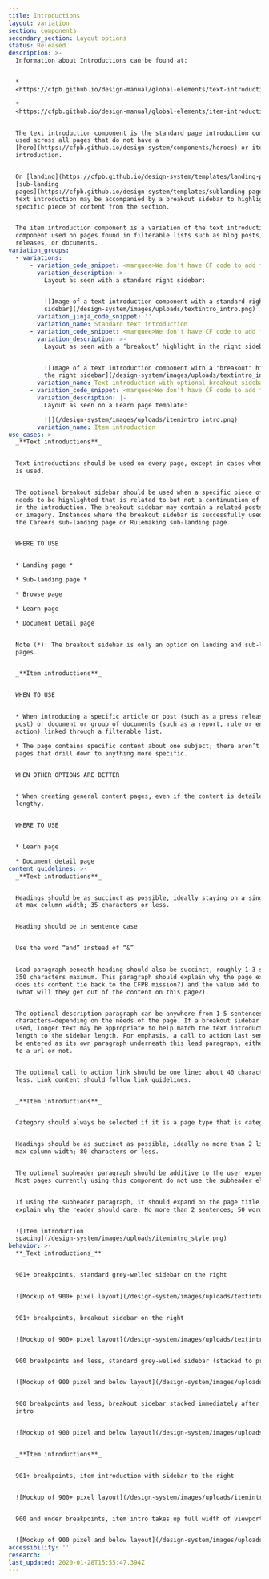 ```yaml
---
title: Introductions
layout: variation
section: components
secondary_section: Layout options
status: Released
description: >-
  Information about Introductions can be found at:


  *
  <https://cfpb.github.io/design-manual/global-elements/text-introductions.html>

  *
  <https://cfpb.github.io/design-manual/global-elements/item-introduction.html>


  The text introduction component is the standard page introduction component
  used across all pages that do not have a
  [hero](https://cfpb.github.io/design-system/components/heroes) or item
  introduction.


  On [landing](https://cfpb.github.io/design-system/templates/landing-pages) or
  [sub-landing
  pages](https://cfpb.github.io/design-system/templates/sublanding-pages), the
  text introduction may be accompanied by a breakout sidebar to highlight a
  specific piece of content from the section.


  The item introduction component is a variation of the text introduction
  component used on pages found in filterable lists such as blog posts, press
  releases, or documents.
variation_groups:
  - variations:
      - variation_code_snippet: <marquee>We don't have CF code to add for this.</marquee>
        variation_description: >-
          Layout as seen with a standard right sidebar:


          ![Image of a text introduction component with a standard right
          sidebar](/design-system/images/uploads/textintro_intro.png)
        variation_jinja_code_snippet: ''
        variation_name: Standard text introduction
      - variation_code_snippet: <marquee>We don't have CF code to add for this.</marquee>
        variation_description: >-
          Layout as seen with a ‘breakout’ highlight in the right sidebar area:


          ![Image of a text introduction component with a "breakout" highlight in
          the right sidebar](/design-system/images/uploads/textintro_intro2.png)
        variation_name: Text introduction with optional breakout sidebar
      - variation_code_snippet: <marquee>We don't have CF code to add for this.</marquee>
        variation_description: |-
          Layout as seen on a Learn page template:

          ![](/design-system/images/uploads/itemintro_intro.png)
        variation_name: Item introduction
use_cases: >-
  _**Text introductions**_


  Text introductions should be used on every page, except in cases when a hero
  is used.


  The optional breakout sidebar should be used when a specific piece of content
  needs to be highlighted that is related to but not a continuation of content
  in the introduction. The breakout sidebar may contain a related posts element
  or imagery. Instances where the breakout sidebar is successfully used include
  the Careers sub-landing page or Rulemaking sub-landing page.


  WHERE TO USE


  * Landing page *

  * Sub-landing page *

  * Browse page

  * Learn page

  * Document Detail page


  Note (*): The breakout sidebar is only an option on landing and sub-landing
  pages.


  _**Item introductions**_


  WHEN TO USE


  * When introducing a specific article or post (such as a press release or blog
  post) or document or group of documents (such as a report, rule or enforcement
  action) linked through a filterable list.

  * The page contains specific content about one subject; there aren’t any child
  pages that drill down to anything more specific.


  WHEN OTHER OPTIONS ARE BETTER


  * When creating general content pages, even if the content is detailed or
  lengthy.


  WHERE TO USE


  * Learn page

  * Document detail page
content_guidelines: >-
  _**Text introductions**_


  Headings should be as succinct as possible, ideally staying on a single line
  at max column width; 35 characters or less.


  Heading should be in sentence case


  Use the word “and” instead of “&”


  Lead paragraph beneath heading should also be succinct, roughly 1-3 sentences;
  350 characters maximum. This paragraph should explain why the page exists (how
  does its content tie back to the CFPB mission?) and the value add to the user
  (what will they get out of the content on this page?).


  The optional description paragraph can be anywhere from 1-5 sentences–100-800
  characters–depending on the needs of the page. If a breakout sidebar is being
  used, longer text may be appropriate to help match the text introduction
  length to the sidebar length. For emphasis, a call to action last sentence can
  be entered as its own paragraph underneath this lead paragraph, either linked
  to a url or not.


  The optional call to action link should be one line; about 40 characters or
  less. Link content should follow link guidelines.


  _**Item introductions**_


  Category should always be selected if it is a page type that is categorized.


  Headings should be as succinct as possible, ideally no more than 2 lines at
  max column width; 80 characters or less.


  The optional subheader paragraph should be additive to the user experience.
  Most pages currently using this component do not use the subheader element.


  If using the subheader paragraph, it should expand on the page title and help
  explain why the reader should care. No more than 2 sentences; 50 words.


  ![Item introduction
  spacing](/design-system/images/uploads/itemintro_style.png)
behavior: >-
  **_Text introductions_**


  901+ breakpoints, standard grey-welled sidebar on the right


  ![Mockup of 900+ pixel layout](/design-system/images/uploads/textintro_behavior1.png)


  901+ breakpoints, breakout sidebar on the right


  ![Mockup of 900+ pixel layout](/design-system/images/uploads/textintro_behavior2.png)


  900 breakpoints and less, standard grey-welled sidebar (stacked to prefooter)


  ![Mockup of 900 pixel and below layout](/design-system/images/uploads/textintro_behavior3.jpg)


  900 breakpoints and less, breakout sidebar stacked immediately after text
  intro


  ![Mockup of 900 pixel and below layout](/design-system/images/uploads/textintro_behavior4.jpg)


  _**Item introductions**_


  901+ breakpoints, item introduction with sidebar to the right


  ![Mockup of 900+ pixel layout](/design-system/images/uploads/itemintro_behavior1.png)


  900 and under breakpoints, item intro takes up full width of viewport


  ![Mockup of 900 pixel and below layout](/design-system/images/uploads/itemintro_behavior2.png)
accessibility: ''
research: ''
last_updated: 2020-01-28T15:55:47.394Z
---
```

